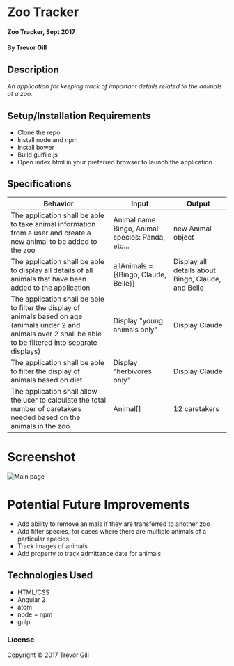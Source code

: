 # Zoo Tracker

#### Zoo Tracker, Sept 2017

#### By Trevor Gill

## Description
_An application for keeping track of important details related to the animals at a zoo._

## Setup/Installation Requirements
* Clone the repo
* Install node and npm
* Install bower
* Build gulfile.js
* Open index.html in your preferred browser to launch the application

## Specifications
| Behavior      | Input      | Output       |
| ------------- | ---------- | ------------ |
| The application shall be able to take animal information from a user and create a new animal to be added to the zoo | Animal name: Bingo, Animal species: Panda, etc... | new Animal object |
| The application shall be able to display all details of all animals that have been added to the application | allAnimals = [{Bingo, Claude, Belle}] | Display all details about Bingo, Claude, and Belle |
| The application shall be able to filter the display of animals based on age (animals under 2 and animals over 2 shall be able to be filtered into separate displays) | Display "young animals only" | Display Claude |
| The application shall be able to filter the display of animals based on diet | Display "herbivores only" | Display Claude |
| The application shall allow the user to calculate the total number of caretakers needed based on the animals in the zoo | Animal[] | 12 caretakers |

# Screenshot
![Main page](images/screenshot.jpg)

# Potential Future Improvements
* Add ability to remove animals if they are transferred to another zoo
* Add filter species, for cases where there are multiple animals of a particular species
* Track images of animals
* Add property to track admittance date for animals

## Technologies Used
* HTML/CSS
* Angular 2
* atom
* node + npm
* gulp

### License
Copyright &copy; 2017 Trevor Gill
